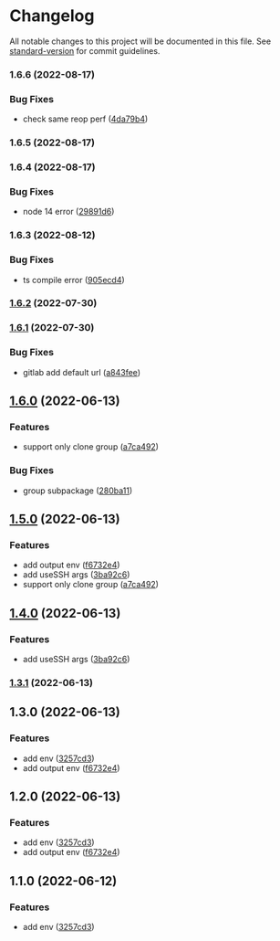 # Changelog

All notable changes to this project will be documented in this file. See [standard-version](https://github.com/conventional-changelog/standard-version) for commit guidelines.

### 1.6.6 (2022-08-17)


### Bug Fixes

* check same reop perf ([4da79b4](https://github.com/fupengl/git-batch-cloner/commit/4da79b48084c6aaf58bf110bed2992a4f4159de2))

### 1.6.5 (2022-08-17)

### 1.6.4 (2022-08-17)


### Bug Fixes

* node 14 error ([29891d6](https://github.com/fupengl/git-batch-cloner/commit/29891d6480e60a109cc2a592f795c56456f6294b))

### 1.6.3 (2022-08-12)


### Bug Fixes

* ts compile error ([905ecd4](https://github.com/fupengl/git-batch-cloner/commit/905ecd4dda55f175db25cf38755f712f18b399e0))

### [1.6.2](https://github.com/fupengl/git-batch-cloner/compare/v1.6.1...v1.6.2) (2022-07-30)

### [1.6.1](https://github.com/fupengl/git-batch-clone/compare/v1.6.0...v1.6.1) (2022-07-30)


### Bug Fixes

* gitlab add default url ([a843fee](https://github.com/fupengl/git-batch-clone/commit/a843fee05ebc0df950c2c69153f102ae306fb96b))

## [1.6.0](https://github.com/fupengl/git-batch-clone/compare/v1.4.0...v1.6.0) (2022-06-13)


### Features

* support only clone group ([a7ca492](https://github.com/fupengl/git-batch-clone/commit/a7ca4926d7ac8190aa7873dd1893412f29d267fe))


### Bug Fixes

* group subpackage ([280ba11](https://github.com/fupengl/git-batch-clone/commit/280ba11d2c419e0926ec7d242381845e3c8d47de))

## [1.5.0](https://github.com/fupengl/git-batch-clone/compare/v1.1.0...v1.5.0) (2022-06-13)


### Features

* add output env ([f6732e4](https://github.com/fupengl/git-batch-clone/commit/f6732e42121ab495c7f0680dcf75f4c5a2b7aa5a))
* add useSSH args ([3ba92c6](https://github.com/fupengl/git-batch-clone/commit/3ba92c69638dd41aec05a776dc661059a3d7b846))
* support only clone group ([a7ca492](https://github.com/fupengl/git-batch-clone/commit/a7ca4926d7ac8190aa7873dd1893412f29d267fe))

## [1.4.0](https://github.com/fupengl/git-batch-clone/compare/v1.3.1...v1.4.0) (2022-06-13)


### Features

* add useSSH args ([3ba92c6](https://github.com/fupengl/git-batch-clone/commit/3ba92c69638dd41aec05a776dc661059a3d7b846))

### [1.3.1](https://github.com/fupengl/git-batch-clone/compare/v1.3.0...v1.3.1) (2022-06-13)

## 1.3.0 (2022-06-13)


### Features

* add env ([3257cd3](https://github.com/fupengl/git-batch-clone/commit/3257cd39bb7889e6b122e3877d0a7efcc1fee31c))
* add output env ([f6732e4](https://github.com/fupengl/git-batch-clone/commit/f6732e42121ab495c7f0680dcf75f4c5a2b7aa5a))

## 1.2.0 (2022-06-13)


### Features

* add env ([3257cd3](https://github.com/fupengl/git-batch-clone/commit/3257cd39bb7889e6b122e3877d0a7efcc1fee31c))
* add output env ([f6732e4](https://github.com/fupengl/git-batch-clone/commit/f6732e42121ab495c7f0680dcf75f4c5a2b7aa5a))

## 1.1.0 (2022-06-12)


### Features

* add env ([3257cd3](https://github.com/fupengl/git-batch-clone/commit/3257cd39bb7889e6b122e3877d0a7efcc1fee31c))
